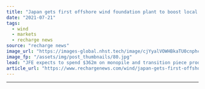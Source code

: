 ```yaml
---
title: "Japan gets first offshore wind foundation plant to boost local content ambitions"
date: "2021-07-21"
tags: 
  - wind
  - markets
  - recharge news
source: "recharge news"
image_url: "https://images-global.nhst.tech/image/cjYyalVOWHBkaTU0cnphcFR4K0tTVEI3MTEwTVlBZ1pmbXc5aXpZQ2xoVT0=/nhst/binary/0c377d205006cebd3b3250f2401436e8"
image_fp: "/assets/img/post_thumbnails/80.jpg"
lead: "JFE expects to spend $362m on monopile and transition piece production with jackets tipped to follow"
article_url: "https://www.rechargenews.com/wind/japan-gets-first-offshore-wind-foundation-plant-to-boost-local-content-ambitions/2-1-1043121"
---
```


---
